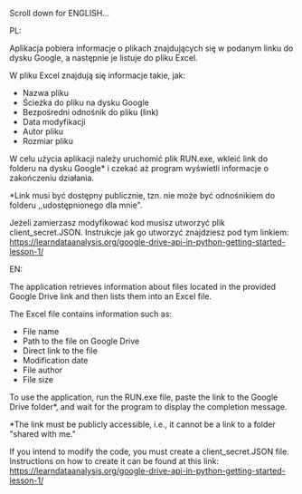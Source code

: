 Scroll down for ENGLISH...

PL:

Aplikacja pobiera informacje o plikach
znajdujących się w podanym linku do dysku Google, a następnie
je listuje do pliku Excel.

W pliku Excel znajdują się informacje takie, jak:
- Nazwa pliku
- Ścieżka do pliku na dysku Google
- Bezpośredni odnośnik do pliku (link)
- Data modyfikacji
- Autor pliku
- Rozmiar pliku

W celu użycia aplikacji należy uruchomić plik RUN.exe,
wkleić link do folderu na dysku Google* i czekać aż
program wyświetli informacje o zakończeniu działania.

*Link musi być dostępny publicznie, tzn. nie może być
odnośnikiem do folderu ,,udostępnionego dla mnie".

Jeżeli zamierzasz modyfikować kod musisz utworzyć plik
client_secret.JSON. Instrukcje jak go utworzyć znajdziesz
pod tym linkiem:
https://learndataanalysis.org/google-drive-api-in-python-getting-started-lesson-1/

EN:

The application retrieves information about files located 
in the provided Google Drive link and then lists 
them into an Excel file.

The Excel file contains information such as:
- File name
- Path to the file on Google Drive
- Direct link to the file
- Modification date
- File author
- File size

To use the application, run the RUN.exe file, 
paste the link to the Google Drive folder*, 
and wait for the program to display the completion message.

*The link must be publicly accessible, i.e., 
it cannot be a link to a folder "shared with me."

If you intend to modify the code, you must create 
a client_secret.JSON file. Instructions on how to 
create it can be found at this link: 
https://learndataanalysis.org/google-drive-api-in-python-getting-started-lesson-1/
